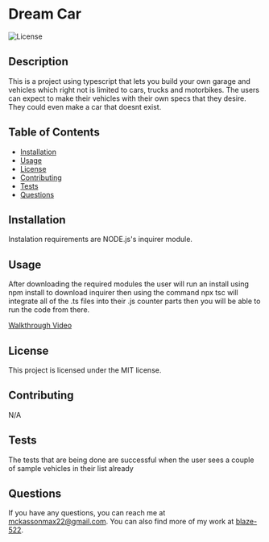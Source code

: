  # Dream Car
  
  ![License](https://img.shields.io/badge/License-MIT-blue.svg)
  
  ## Description
  This is a project using typescript that lets you build your own garage and vehicles which right not is limited to cars, trucks and motorbikes. The users can expect to make their vehicles with their own specs that they desire. They could even make a car that doesnt exist. 
  
  ## Table of Contents
  - [Installation](#installation)
  - [Usage](#usage)
  - [License](#license)
  - [Contributing](#contributing)
  - [Tests](#tests)
  - [Questions](#questions)
  
  ## Installation
  Instalation requirements are NODE.js's inquirer module.
  
  ## Usage
  After downloading the required modules the user will run an install using npm install to download inquirer then using the command npx tsc will integrate all of the .ts files into their .js counter parts then you will be able to run the code from there.

  [Walkthrough Video](https://youtu.be/cfFiABd7VDE)
  ## License
  This project is licensed under the MIT license.
  
  ## Contributing
  N/A
  
  ## Tests
  The tests that are being done are successful when the user sees a couple of sample vehicles in their list already
  
  ## Questions
  If you have any questions, you can reach me at [mckassonmax22@gmail.com](mailto:mckassonmax22@gmail.com). You can also find more of my work at [blaze-522](https://github.com/blaze-522).
    
